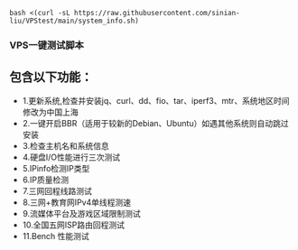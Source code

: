 ```
bash <(curl -sL https://raw.githubusercontent.com/sinian-liu/VPStest/main/system_info.sh)
```
### VPS一键测试脚本


## 包含以下功能：
- 1.更新系统,检查并安装jq、curl、dd、fio、tar、iperf3、mtr、系统地区时间修改为中国上海
- 2.一键开启BBR（适用于较新的Debian、Ubuntu）如遇其他系统则自动跳过安装
- 3.检查主机名和系统信息
- 4.硬盘I/O性能进行三次测试
- 5.IPinfo检测IP类型
- 6.IP质量检测
- 7.三网回程线路测试
- 8.三网+教育网IPv4单线程测速
- 9.流媒体平台及游戏区域限制测试
- 10.全国五网ISP路由回程测试
- 11.Bench 性能测试
